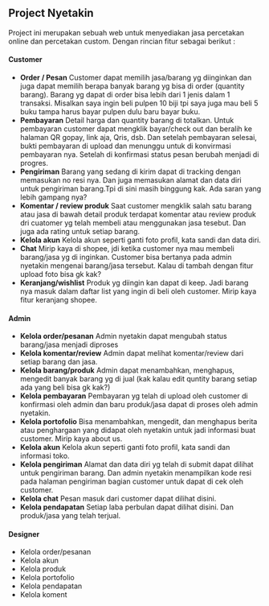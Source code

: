 ## Project Nyetakin
Project ini merupakan sebuah web untuk menyediakan jasa percetakan online dan percetakan custom.
Dengan rincian fitur sebagai berikut :

#### Customer
- **Order / Pesan**
Customer dapat memilih jasa/barang yg diinginkan dan juga dapat memilih berapa banyak barang yg bisa di order (quantity barang). Barang yg dapat di order bisa lebih dari 1 jenis dalam 1 transaksi. Misalkan saya ingin beli pulpen 10 biji tpi saya juga mau beli 5 buku tampa harus bayar pulpen dulu baru bayar buku.  
- **Pembayaran**
Detail harga dan quantity barang di totalkan. Untuk pembayaran customer dapat mengklik bayar/check out dan beralih ke halaman QR gopay, link aja, Qris, dsb. Dan setelah pembayaran selesai, bukti pembayaran di upload dan menunggu untuk di konvirmasi pembayaran nya. Setelah di konfirmasi status pesan berubah menjadi di progres. 
- **Pengiriman**
Barang yang sedang di kirim dapat di tracking dengan memasukan no resi nya. Dan juga memasukan alamat dan data diri untuk pengiriman barang.Tpi di sini masih binggung kak. Ada saran yang lebih gampang nya? 
- **Komentar / review produk**
Saat customer mengklik salah satu barang atau jasa di bawah detail produk terdapat komentar atau review produk dri cuatomer yg telah membeli atau menggunakan jasa tesebut. Dan juga ada rating untuk setiap barang. 
- **Kelola akun** 
Kelola akun seperti ganti foto profil, kata sandi dan data diri. 
- **Chat**
Mirip kaya di shopee, jdi ketika customer nya mau membeli barang/jasa yg di inginkan. Customer bisa bertanya pada admin nyetakin mengenai barang/jasa tersebut. Kalau di tambah dengan fitur upload foto bisa gk kak? 
- **Keranjang/wishlist**
Produk yg diingin kan dapat di keep. Jadi barang nya masuk dalam daftar list yang ingin di beli oleh customer. Mirip kaya fitur keranjang shopee. 

#### Admin
- **Kelola order/pesanan**
Admin nyetakin dapat mengubah status barang/jasa menjadi diproses 
- **Kelola komentar/review**
Admin dapat melihat komentar/review dari setiap barang dan jasa. 
- **Kelola barang/produk**
Admin dapat menambahkan, menghapus, mengedit banyak barang yg di jual (kak kalau edit quntity barang setiap ada yang beli bisa gk kak?) 
- **Kelola pembayaran**
Pembayaran yg telah di upload oleh customer di konfirmasi oleh admin dan baru produk/jasa dapat di proses oleh admin nyetakin. 
- **Kelola portofolio**
Bisa menambahkan, mengedit, dan menghapus berita atau penghargaan yang didapat oleh nyetakin untuk jadi informasi buat customer. Mirip kaya about us. 
- **Kelola akun**
Kelola akun seperti ganti foto profil, kata sandi dan informasi toko. 
- **Kelola pengiriman**
Alamat dan data diri yg telah di submit dapat dilihat untuk pengiriman barang. Dan admin nyetakin menampilkan kode resi pada halaman pengiriman bagian customer untuk dapat di cek oleh customer. 
- **Kelola chat**
Pesan masuk dari customer dapat dilihat disini. 
- **Kelola pendapatan**
Setiap laba perbulan dapat dilihat disini. Dan produk/jasa yang telah terjual.


#### Designer
- Kelola order/pesanan
- Kelola akun
- Kelola produk
- Kelola portofolio
- Kelola pendapatan
- Kelola koment

